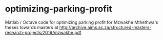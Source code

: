 # optimizing-parking-profit
Matlab / Octave code for optimizing parking profit
for Mzwakhe Mthethwa's theses towards masters at
http://archive.aims.ac.za/structured-masters-research-projects/2019/mzwakhe.pdf
